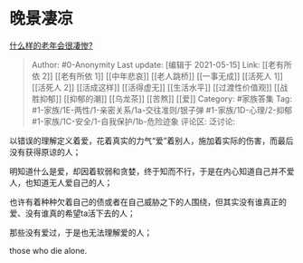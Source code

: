 # 晚景凄凉
[什么样的老年会很凄惨?](https://www.zhihu.com/question/442375719/answer/1727509219)

> Author: #0-Anonymity
> Last update: [编辑于 2021-05-15]
> Link: [[老有所依 2]] [[老有所依 1]] [[中年悲哀]] [[老人跳桥]] [[一事无成]] [[活死人 1]] [[活死人 2]] [[活成这样]] [[活得虚无]] [[生活水平]] [[过渡性价值观]] [[战胜抑郁]] [[抑郁的潮]] [[乌龙茶]] [[苦熬]] [[爱]]
> Category: #家族答集
> Tag: #1-家族/1E-两性/1-亲密关系/1a-交往准则/银子弹 #1-家族/1D-心理/2-抑郁 #1-家族/1C-安全/1-自我保护/1b-危险迹象
> 评论区:
> 泛讨论:

以错误的理解定义着爱，花着真实的力气“爱”着别人，施加着实际的伤害，而最后没有获得原谅的人；

明知道什么是爱，却因着软弱和贪婪，终于知而不行，于是在内心知道自己并不爱人，也知道无人爱自己的人；

也许有着种种欠着自己的债或者在自己威胁之下的人围绕，但其实没有谁真正的爱、没有谁真的希望ta活下去的人；

那些没有爱过，于是也无法理解爱的人；

those who die alone.
